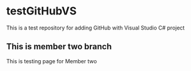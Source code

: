 # testGitHubVS
This is a test repository for adding GitHub with Visual Studio C# project

## This is member two branch

<p> This is testing page for Member two
</p>
